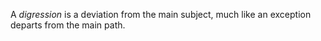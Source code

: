 A _digression_ is a deviation from the main subject, much like an exception departs from the main path.
